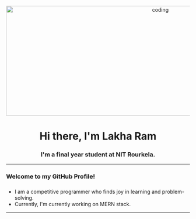 <p align="center">
  <img alt="coding" width="830" height="300" src="https://github.com/user-attachments/assets/d8956a09-23dd-4b48-a744-28e5cc83a78b">
</p>

<h1 align="center">Hi there, I'm Lakha Ram</h1>
 
<h3 align="center">I'm a final year student at NIT Rourkela.</h3>

---

<h3 align="left">Welcome to my GitHub Profile! <h3></h3>

- I am a competitive programmer who finds joy in learning and problem-solving.
- Currently, I'm currently working on MERN stack.

---

